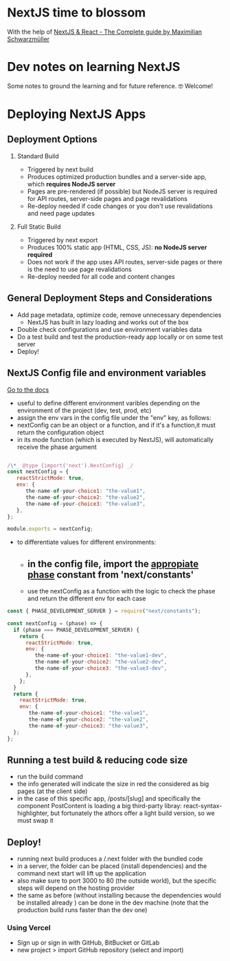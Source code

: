 # NextJS time to blossom

With the help of [NextJS & React - The Complete guide by Maximilian Schwarzmüller](https://www.udemy.com/course/nextjs-react-the-complete-guide/)

# Dev notes on learning NextJS

Some notes to ground the learning and for future reference.
🤓 Welcome!

# Deploying NextJS Apps

## Deployment Options

1. Standard Build

   - Triggered by next build
   - Produces optimized production bundles and a server-side app, which <strong> requires NodeJS server</strong>
   - Pages are pre-rendered (if possible) but NodeJS server is required for API routes, server-side pages and page revalidations
   - Re-deploy needed if code changes or you don't use revalidations and need page updates

2. Full Static Build

   - Triggered by next export
   - Produces 100% static app (HTML, CSS, JS): <strong>no NodeJS server required</strong>
   - Does not work if the app uses API routes, server-side pages or there is the need to use page revalidations
   - Re-deploy needed for all code and content changes

## General Deployment Steps and Considerations

- Add page metadata, optimize code, remove unnecessary dependencies
  - NextJS has built in lazy loading and works out of the box
- Double check configurations and use environment variables data
- Do a test build and test the production-ready app locally or on some test server
- Deploy!

## NextJS Config file and environment variables

[Go to the docs](https://nextjs.org/docs/api-reference/next.config.js/introduction)

- useful to define different environment varibles depending on the environment of the project (dev, test, prod, etc)
- assign the env vars in the config file under the "env" key, as follows:
- nextConfig can be an object or a function, and if it's a function,it must return the configuration object
- in its mode function (which is executed by NextJS), will automatically receive the phase argument

```js

/\*_ @type {import('next').NextConfig} _/
const nextConfig = {
   reactStrictMode: true,
   env: {
      the-name-of-your-choice1: "the-value1",
      the-name-of-your-choice2: "the-value2",
      the-name-of-your-choice3: "the-value3",
   },
};

module.exports = nextConfig;

```

- to differentiate values for different environments:
  - ## in the config file, import the [appropiate phase](https://github.com/vercel/next.js/blob/canary/packages/next/shared/lib/constants.ts#L1-L5) constant from 'next/constants'
  - use the nextConfig as a function with the logic to check the phase and return the different env for each case

```js
const { PHASE_DEVELOPMENT_SERVER } = require("next/constants");

const nextConfig = (phase) => {
  if (phase === PHASE_DEVELOPMENT_SERVER) {
    return {
      reactStrictMode: true,
      env: {
         the-name-of-your-choice1: "the-value1-dev",
         the-name-of-your-choice2: "the-value2-dev",
         the-name-of-your-choice3: "the-value3-dev",
      },
    };
  }
  return {
    reactStrictMode: true,
    env: {
       the-name-of-your-choice1: "the-value1",
       the-name-of-your-choice2: "the-value2",
       the-name-of-your-choice3: "the-value3",
  };
};
```

## Running a test build & reducing code size

- run the build command
- the info generated will indicate the size in red the considered as big pages (at the client side)
- in the case of this specific app, /posts/[slug] and specifically the component PostContent is loading a big third-party libray: react-syntax-highlighter, but fortunately the athors offer a light build version, so we must swap it

## Deploy!

- running next build produces a /.next folder with the bundled code
- in a server, the folder can be placed (install dependencies) and the command next start will lift up the application
- also make sure to port 3000 to 80 (the outside world), but the specific steps will depend on the hosting provider
- the same as before (without installing because the dependencies would be installed already ) can be done in the dev machine (note that the production build runs faster than the dev one)

### Using Vercel

- Sign up or sign in with GitHub, BitBucket or GitLab
- new project > import GitHub repository (select and import)
